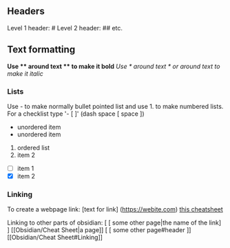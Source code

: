 ## Headers
Level 1 header: #
Level 2 header: ##
	etc.

## Text formatting
**Use ** around text ** to make it bold**
*Use * around text * or _around text_ to make it italic*

### Lists
Use - to make normally bullet pointed list and use 1. to make numbered lists.
For a checklist type '- [ ]' (dash space [ space ])

- unordered item
- unordered item

1. ordered list
2. item 2

- [ ] item 1
- [x] item 2

### Linking
To create a webpage link: [text for link] (https://webite.com)
[this cheatsheet](https://publish-01.obsidian.md/access/09cfa50ec31c0f01873549787f02a7e0/assets/Markdown%20Cheat%20Sheet.pdf)

Linking to other parts of obsidian:
[ [ some other page|the name of the link] ] 
[[Obsidian/Cheat Sheet|a page]]
[ [ some other page#header ]]
[[Obsidian/Cheat Sheet#Linking]]



